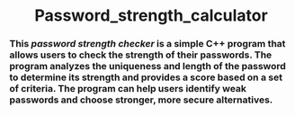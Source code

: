 <h1 align="center">Password_strength_calculator</h1>
<!--<h2 algin="center"> Password_strength_calculator</h2>-->
<h3>This <i>password strength checker</i> is a simple C++ program that allows users to check the strength of their passwords. The program analyzes the uniqueness and length of the password to determine its strength and provides a score based on a set of criteria. The program can help users identify weak passwords and choose stronger, more secure alternatives.</h3>

